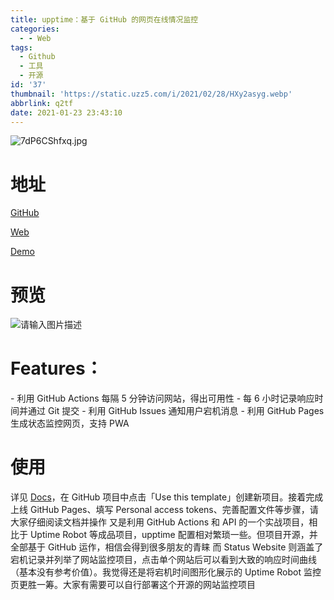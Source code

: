```yaml
---
title: upptime：基于 GitHub 的网页在线情况监控
categories:
  - - Web
tags:
  - Github
  - 工具
  - 开源
id: '37'
thumbnail: 'https://static.uzz5.com/i/2021/02/28/HXy2asyg.webp'
abbrlink: q2tf
date: 2021-01-23 23:43:10
---
```



![7dP6CShfxq.jpg](https://static.uzz5.com/i/2021/02/28/X5jMA3gq.webp "7dP6CShfxq.jpg")

# 地址

[GitHub](https://github.com/upptime/upptime) 

[Web](https://upptime.js.org/) 

[Demo](https://demo.upptime.js.org/)

# 预览

![请输入图片描述](https://static.uzz5.com/i/2021/02/28/bxu4MoJi.webp "请输入图片描述")

# Features：

\- 利用 GitHub Actions 每隔 5 分钟访问网站，得出可用性 - 每 6 小时记录响应时间并通过 Git 提交 - 利用 GitHub Issues 通知用户宕机消息 - 利用 GitHub Pages 生成状态监控网页，支持 PWA

# 使用

详见 [Docs](https://upptime.js.org/docs/get-started)，在 GitHub 项目中点击「Use this template」创建新项目。接着完成上线 GitHub Pages、填写 Personal access tokens、完善配置文件等步骤，请大家仔细阅读文档并操作 又是利用 GitHub Actions 和 API 的一个实战项目，相比于 Uptime Robot 等成品项目，upptime 配置相对繁琐一些。但项目开源，并全部基于 GitHub 运作，相信会得到很多朋友的青睐 而 Status Website 则涵盖了宕机记录并列举了网站监控项目，点击单个网站后可以看到大致的响应时间曲线（基本没有参考价值）。我觉得还是将宕机时间图形化展示的 Uptime Robot 监控页更胜一筹。大家有需要可以自行部署这个开源的网站监控项目